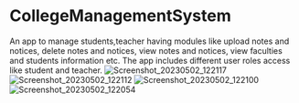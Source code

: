 # CollegeManagementSystem
An app to manage students,teacher having modules like upload notes and notices, delete notes and notices, view notes and notices, view faculties and students information etc. The app includes different user roles access like student and teacher.
![Screenshot_20230502_122117](https://user-images.githubusercontent.com/10599134/235607906-7c382c1f-68d6-451e-8165-afad9489c520.jpg)
![Screenshot_20230502_122112](https://user-images.githubusercontent.com/10599134/235608208-e445c2bd-34e3-4c95-8a09-be72bf35b4ff.jpg)
![Screenshot_20230502_122100](https://user-images.githubusercontent.com/10599134/235608332-e62efbf1-951d-43ce-b89b-2ef6daf1a3d9.jpg)
![Screenshot_20230502_122054](https://user-images.githubusercontent.com/10599134/235608443-dc796abf-36cf-4ccc-ab73-8b953eb753a3.jpg)
